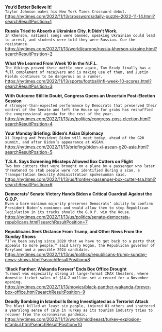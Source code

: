 **You’d Better Believe It!**\
`Taylor Johnson makes his New York Times Crossword debut.`\
https://nytimes.com/2022/11/13/crosswords/daily-puzzle-2022-11-14.html?searchResultPosition=1

**Russia Tried to Absorb a Ukrainian City. It Didn’t Work.**\
`In Kherson, national songs were banned, speaking Ukrainian could lead to arrest, and students were told they were Russian. Cue the resistance.`\
https://nytimes.com/2022/11/13/world/europe/russia-kherson-ukraine.html?searchResultPosition=2

**What We Learned From Week 10 in the N.F.L.**\
`The Vikings proved their mettle once again, Tom Brady finally has a full complement of receivers and is making use of them, and Justin Fields continues to be dangerous as a runner.`\
https://nytimes.com/2022/11/13/sports/football/nfl-week-10-scores.html?searchResultPosition=3

**With Outcome Still in Doubt, Congress Opens an Uncertain Post-Election Session**\
`A stronger-than-expected performance by Democrats that preserved their control of the Senate and left the House up for grabs has reshuffled the congressional agenda for the rest of the year.`\
https://nytimes.com/2022/11/13/us/politics/congress-post-election.html?searchResultPosition=4

**Your Monday Briefing: Biden’s Asian Diplomacy**\
`Xi Jinping and President Biden will meet today, ahead of the G20 summit, and after Biden’s appearance at ASEAN.`\
https://nytimes.com/2022/11/13/briefing/biden-xi-asean-g20-asia.html?searchResultPosition=5

**T.S.A. Says Screening Missteps Allowed Box Cutters on Flight**\
`Two box cutters that were brought on a plane by a passenger who later threatened to stab people were not identified during a scan, a Transportation Security Administration spokeswoman said.`\
https://nytimes.com/2022/11/13/us/frontier-passenger-box-cutter-tsa.html?searchResultPosition=6

**Democrats’ Senate Victory Hands Biden a Critical Guardrail Against the G.O.P.**\
`Even a bare-minimum majority preserves Democrats’ ability to confirm President Biden’s nominees and would allow them to stop Republican legislation in its tracks should the G.O.P. win the House.`\
https://nytimes.com/2022/11/13/us/politics/senate-democrats-republicans.html?searchResultPosition=7

**Republicans Seek Distance From Trump, and Other News From the Sunday Shows**\
`“I’ve been saying since 2020 that we have to get back to a party that appeals to more people,” said Larry Hogan, the Republican governor of Maryland and a possible 2024 candidate.`\
https://nytimes.com/2022/11/13/us/politics/republicans-trump-sunday-news-shows.html?searchResultPosition=8

**‘Black Panther: Wakanda Forever’ Ends Box Office Drought**\
`Turnout was especially strong at large-format IMAX theaters, where domestic ticket sales of $14.2 million set a record for a November opening.`\
https://nytimes.com/2022/11/13/movies/black-panther-wakanda-forever-box-office.html?searchResultPosition=9

**Deadly Bombing in Istanbul Is Being Investigated as a Terrorist Attack**\
`The blast killed at least six people, injured 81 others and shattered a yearslong sense of calm in Turkey as its tourism industry tries to recover from the coronavirus pandemic.`\
https://nytimes.com/2022/11/13/world/middleeast/turkey-explosion-istanbul.html?searchResultPosition=10

